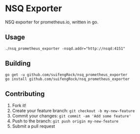 # NSQ Exporter



NSQ exporter for prometheus.io, written in go.

## Usage

    ./nsq_prometheus_exporter -nsqd.addr="http://nsqd:4151" 

## Building

    go get -u github.com/suifengRock/nsq_prometheus_exporter
    go install github.com/suifengRock/nsq_prometheus_exporter

## Contributing

1. Fork it!
2. Create your feature branch: `git checkout -b my-new-feature`
3. Commit your changes: `git commit -am 'Add some feature'`
4. Push to the branch: `git push origin my-new-feature`
5. Submit a pull request
